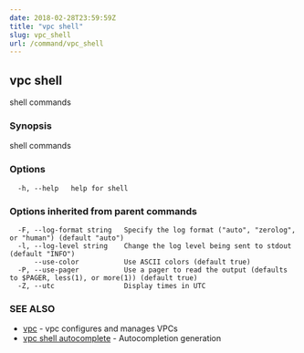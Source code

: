 ```yaml
---
date: 2018-02-28T23:59:59Z
title: "vpc shell"
slug: vpc_shell
url: /command/vpc_shell
---
```

## vpc shell

shell commands

### Synopsis


shell commands

### Options

```
  -h, --help   help for shell
```

### Options inherited from parent commands

```
  -F, --log-format string   Specify the log format ("auto", "zerolog", or "human") (default "auto")
  -l, --log-level string    Change the log level being sent to stdout (default "INFO")
      --use-color           Use ASCII colors (default true)
  -P, --use-pager           Use a pager to read the output (defaults to $PAGER, less(1), or more(1)) (default true)
  -Z, --utc                 Display times in UTC
```

### SEE ALSO
* [vpc](/command/vpc)	 - vpc configures and manages VPCs
* [vpc shell autocomplete](/command/vpc_shell_autocomplete)	 - Autocompletion generation

